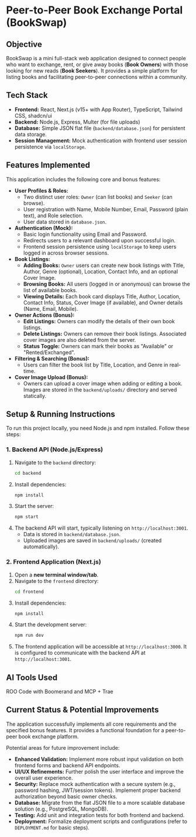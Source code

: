 # Peer-to-Peer Book Exchange Portal (BookSwap)

## Objective

BookSwap is a mini full-stack web application designed to connect people who want to exchange, rent, or give away books (**Book Owners**) with those looking for new reads (**Book Seekers**). It provides a simple platform for listing books and facilitating peer-to-peer connections within a community.

## Tech Stack

*   **Frontend:** React, Next.js (v15+ with App Router), TypeScript, Tailwind CSS, shadcn/ui
*   **Backend:** Node.js, Express, Multer (for file uploads)
*   **Database:** Simple JSON flat file (`backend/database.json`) for persistent data storage.
*   **Session Management:** Mock authentication with frontend user session persistence via `localStorage`.

## Features Implemented

This application includes the following core and bonus features:

*   **User Profiles & Roles:**
    *   Two distinct user roles: `Owner` (can list books) and `Seeker` (can browse).
    *   User registration with Name, Mobile Number, Email, Password (plain text), and Role selection.
    *   User data stored in `database.json`.
*   **Authentication (Mock):**
    *   Basic login functionality using Email and Password.
    *   Redirects users to a relevant dashboard upon successful login.
    *   Frontend session persistence using `localStorage` to keep users logged in across browser sessions.
*   **Book Listings:**
    *   **Adding Books:** `Owner` users can create new book listings with Title, Author, Genre (optional), Location, Contact Info, and an optional Cover Image.
    *   **Browsing Books:** All users (logged in or anonymous) can browse the list of available books.
    *   **Viewing Details:** Each book card displays Title, Author, Location, Contact Info, Status, Cover Image (if available), and Owner details (Name, Email, Mobile).
*   **Owner Actions (Bonus):**
    *   **Edit Listings:** Owners can modify the details of their own book listings.
    *   **Delete Listings:** Owners can remove their book listings. Associated cover images are also deleted from the server.
    *   **Status Toggle:** Owners can mark their books as "Available" or "Rented/Exchanged".
*   **Filtering & Searching (Bonus):**
    *   Users can filter the book list by Title, Location, and Genre in real-time.
*   **Cover Image Upload (Bonus):**
    *   Owners can upload a cover image when adding or editing a book. Images are stored in the `backend/uploads/` directory and served statically.

## Setup & Running Instructions

To run this project locally, you need Node.js and npm installed. Follow these steps:

### 1. Backend API (Node.js/Express)

1.  Navigate to the `backend` directory:
    ```bash
    cd backend
    ```
2.  Install dependencies:
    ```bash
    npm install
    ```
3.  Start the server:
    ```bash
    npm start
    ```
4.  The backend API will start, typically listening on `http://localhost:3001`.
    *   Data is stored in `backend/database.json`.
    *   Uploaded images are saved in `backend/uploads/` (created automatically).

### 2. Frontend Application (Next.js)

1.  Open a **new terminal window/tab**.
2.  Navigate to the `frontend` directory:
    ```bash
    cd frontend
    ```
3.  Install dependencies:
    ```bash
    npm install
    ```
4.  Start the development server:
    ```bash
    npm run dev
    ```
5.  The frontend application will be accessible at `http://localhost:3000`. It is configured to communicate with the backend API at `http://localhost:3001`.

## AI Tools Used

ROO Code with Boomerand and MCP + Trae

## Current Status & Potential Improvements

The application successfully implements all core requirements and the specified bonus features. It provides a functional foundation for a peer-to-peer book exchange platform.

Potential areas for future improvement include:

*   **Enhanced Validation:** Implement more robust input validation on both frontend forms and backend API endpoints.
*   **UI/UX Refinements:** Further polish the user interface and improve the overall user experience.
*   **Security:** Replace mock authentication with a secure system (e.g., password hashing, JWT/session tokens). Implement proper backend authorization beyond basic owner checks.
*   **Database:** Migrate from the flat JSON file to a more scalable database solution (e.g., PostgreSQL, MongoDB).
*   **Testing:** Add unit and integration tests for both frontend and backend.
*   **Deployment:** Formalize deployment scripts and configurations (refer to `DEPLOYMENT.md` for basic steps).
